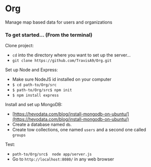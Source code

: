 # Org
Manage map based data for users and organizations

### To get started... (From the terminal)
Clone project:
* ```cd``` into the directory where you want to set up the server...
* ```git clone https://github.com/TravisA9/Org.git```

Set up Node and Express:
* Make sure NodeJS id installed on your computer
* ```$ cd path-to/Org/src```
* ```$ path-to/Org/src$ npm init```
* ```$ npm install express```

Install and set up MongoDB:
* [https://hevodata.com/blog/install-mongodb-on-ubuntu/](https://hevodata.com/blog/install-mongodb-on-ubuntu/)
* Create a database named `db`.
* Create tow collections, one named `users` and a second one called `groups`

Test:
* ```path-to/Org/src$  node app/server.js```
* Go to ```http://localhost:8080/``` in any web browser
